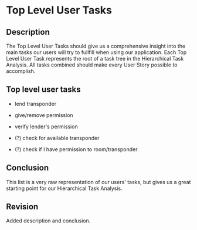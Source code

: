 # Top Level User Tasks

## Description 

The Top Level User Tasks should give us a comprehensive insight into
the main tasks our users will try to fullfill when using our application. 
Each Top Level User Task represents the root of a task tree in the 
Hierarchical Task Analysis. All tasks combined should make every User
Story possible to accomplish.

## Top level user tasks

  - lend transponder
  
  - give/remove permission
  
  - verify lender's permission
  
  - (?) check for available transponder
  
  - (?) check if I have permission to room/transponder

## Conclusion

This list is a very raw representation of our users' tasks, but gives us a
great starting point for our Hierarchical Task Analysis.

## Revision

Added description and conclusion.
